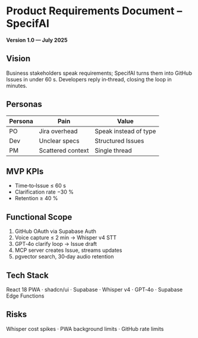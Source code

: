 # Product Requirements Document – SpecifAI

**Version 1.0 — July 2025**

## Vision

Business stakeholders speak requirements; SpecifAI turns them into GitHub Issues in under 60 s. Developers reply in‑thread, closing the loop in minutes.

## Personas

| Persona | Pain              | Value                 |
| ------- | ----------------- | --------------------- |
| PO      | Jira overhead     | Speak instead of type |
| Dev     | Unclear specs     | Structured Issues     |
| PM      | Scattered context | Single thread         |

## MVP KPIs

- Time‑to‑Issue ≤ 60 s
- Clarification rate −30 %
- Retention ≥ 40 %

## Functional Scope

1. GitHub OAuth via Supabase Auth
2. Voice capture ≤ 2 min → Whisper v4 STT
3. GPT‑4o clarify loop → Issue draft
4. MCP server creates Issue, streams updates
5. pgvector search, 30‑day audio retention

## Tech Stack

React 18 PWA · shadcn/ui · Supabase · Whisper v4 · GPT‑4o · Supabase Edge Functions

## Risks

Whisper cost spikes · PWA background limits · GitHub rate limits
